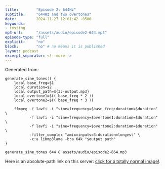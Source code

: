 ```yaml
---
title:        "Episode 2: 644Hz"
subtitle:     "644Hz and two overtones"
date:         2024-11-27 12:01:42 -0500
keywords:
- testing
mp3-url:      "/assets/audio/episode2-644.mp3"
episode-type: "full"
explicit:     "no"
block:        "no" # no means it is published
layout: podcast
excerpt_separator: <!--more-->
---
```


Generated from:


```
generate_sine_tones() {
    local base_freq=$1
    local duration=$2
    local output_path=${3:-output.mp3}
    local overtone1=$(( base_freq * 2 ))
    local overtone2=$(( base_freq * 3 ))

    ffmpeg -f lavfi -i "sine=frequency=$base_freq:duration=$duration" \
           -f lavfi -i "sine=frequency=$overtone1:duration=$duration" \
           -f lavfi -i "sine=frequency=$overtone2:duration=$duration" \
           -filter_complex "amix=inputs=3:duration=longest" \
           -c:a libmp3lame -b:a 64k "$output_path"
}

generate_sine_tones 644 8 assets/audio/episode2-664.mp3
```

Here is an absolute-path link on this server: <a href="/test-podcast/assets/img/totally_normal_image.png">click for a totally normal image!</a>.
